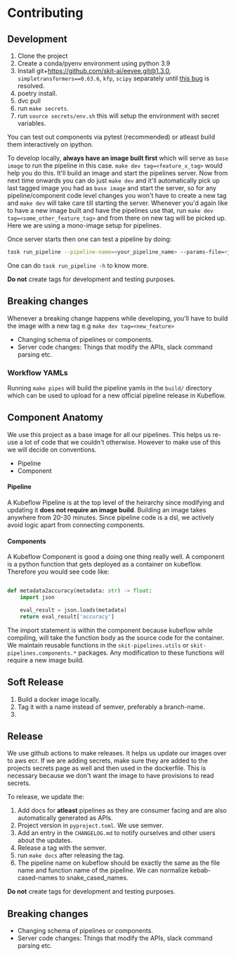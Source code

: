 # Contributing

## Development

1. Clone the project
2. Create a conda/pyenv environment using python 3.9
3. Install git+https://github.com/skit-ai/eevee.git@1.3.0, `simpletransformers==0.63.6`, `kfp`, `scipy` separately until [this bug](https://github.com/skit-ai/skit-pipelines/issues/32) is resolved.
4. poetry install.
5. dvc pull
6. run `make secrets`.
7. run `source secrets/env.sh` this will setup the environment with secret variables.

You can test out components via pytest (recommended) or atleast build them interactively on ipython.

To develop locally, **always have an image built first** which will serve as `base image` to run the pipeline in this case. `make dev tag=<feature_x_tag>` would help you do this. It'll build an image and start the pipelines server. Now from next time onwards you can do just `make dev` and it'll automatically pick up last tagged image you had as `base image` and start the server, so for any pipeline/component code level changes you won't have to create a new tag and `make dev` will take care till starting the server. Whenever you'd again like to have a new image built and have the pipelines use that, run `make dev tag=<some_other_feature_tag>` and from there on new tag will be picked up. Here we are using a mono-image setup for pipelines.

Once server starts then one can test a pipeline by doing:
 ```bash
 task run_pipeline --pipeline-name=<your_pipeline_name> --params-file=<json_file_path_for_pipeline_params>
 ```
One can do `task run_pipeline -h` to know more.

**Do not** create tags for development and testing purposes.


## Breaking changes
Whenever a breaking change happens while developing, you'll have to build the image with a new tag e.g `make dev tag=<new_feature>`

- Changing schema of pipelines or components.
- Server code changes: Things that modify the APIs, slack command parsing etc.

### Workflow YAMLs 
Running `make pipes`  will build the pipeline yamls in the `build/` directory which can be used to upload for a new official pipeline release in Kubeflow.

## Component Anatomy

We use this project as a base image for all our pipelines. This helps us re-use a lot of code that we couldn't otherwise.
However to make use of this we will decide on conventions.

- Pipeline
- Component

#### Pipeline

A Kubeflow Pipeline is at the top level of the heirarchy since modifying and updating it **does not require an image build**.
Building an image takes anywhere from 20-30 minutes. Since pipeline code is a dsl, we actively avoid logic apart from connecting components.

#### Components

A Kubeflow Component is good a doing one thing really well. A component is a python function that gets deployed as a container on kubeflow.
Therefore you would see code like:

```python

def metadata2accuracy(metadata: str) -> float:
    import json

    eval_result = json.loads(metadata)
    return eval_result['accuracy']
```

The import statement is within the component because kubeflow while compiling, will take the function body as the source code for the container.
We maintain reusable functions in the `skit-pipelines.utils` or `skit-pipelines.components.*` packages. Any modification to these functions will require a new image build.

## Soft Release

1. Build a docker image locally.
2. Tag it with a name instead of semver, preferably a branch-name.
3. 

## Release

We use github actions to make releases. It helps us update our images over to aws ecr. If we are adding secrets, make sure they are added to the projects secrets page as well and then used in the dockerfile. This is necessary because we don't want the image to have provisions to read secrets.

To release, we update the:

1. Add docs for **atleast** pipelines as they are consumer facing and are also automatically generated as APIs.
2. Project version in `pyproject.toml`. We use semver.
3. Add an entry in the `CHANGELOG.md` to notify ourselves and other users about the updates.
4. Release a tag with the semver.
5. run `make docs` after releasing the tag.
6. The pipeline name on kubeflow should be exactly the same as the file name and function name of the pipeline. We can normalize kebab-cased-names to snake_cased_names.

**Do not** create tags for development and testing purposes.


## Breaking changes

- Changing schema of pipelines or components.
- Server code changes: Things that modify the APIs, slack command parsing etc.
